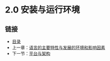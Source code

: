 # 2.0 安装与运行环境

## 链接

- [目录](directory.md)
- 上一章：[语言的主要特性与发展的环境和影响因素](01.2.md)
- 下一节：[平台与架构](02.1.md)